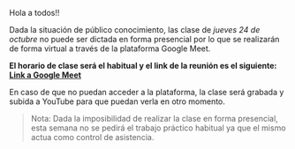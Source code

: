 Hola a todos!!

Dada la situación de público conocimiento, las clase de *jueves 24 de octubre* no puede ser dictada en forma presencial por lo que se realizarán de forma virtual a través de la plataforma Google Meet.

**El horario de clase será el habitual y el link de la reunión es el siguiente: [Link a Google Meet](https://meet.google.com/vvm-ppsm-dbs)**

En caso de que no puedan acceder a la plataforma, la clase será grabada y subida a YouTube para que puedan verla en otro momento.

> Nota: Dada la imposibilidad de realizar la clase en 
> forma presencial, esta semana no se pedirá
> el trabajo práctico habitual ya que el mismo actua como control de asistencia.
